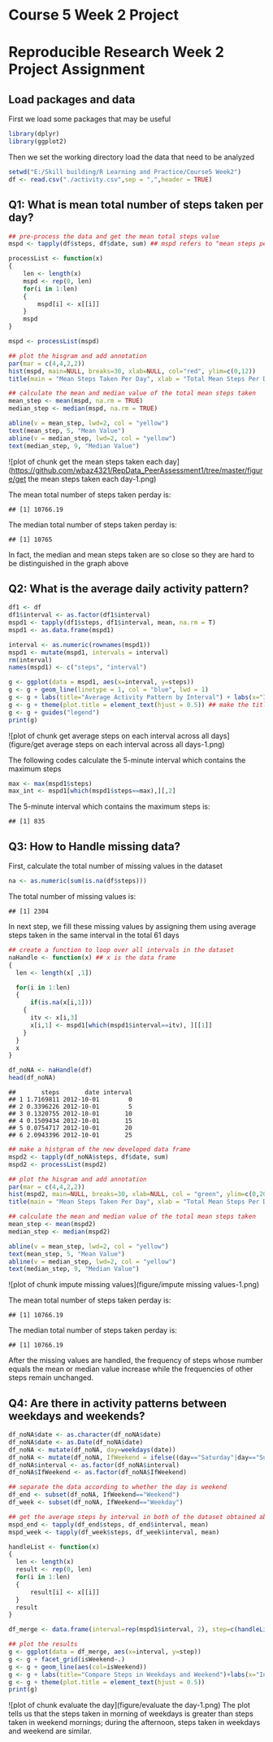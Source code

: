 Course 5 Week 2 Project
=======================
# Reproducible Research Week 2 Project Assignment

## Load packages and data
First we load some packages that may be useful


```r
library(dplyr)
library(ggplot2)
```

Then we set the working directory load the data that need to be analyzed

```r
setwd("E:/Skill building/R Learning and Practice/Course5 Week2")
df <- read.csv("./activity.csv",sep = ",",header = TRUE)
```

## Q1: What is mean total number of steps taken per day?


```r
## pre-process the data and get the mean total steps value
mspd <- tapply(df$steps, df$date, sum) ## mspd refers to "mean steps per day"

processList <- function(x)
{
	len <- length(x)
	mspd <- rep(0, len)
	for(i in 1:len)
	{
		mspd[i] <- x[[i]]	
	}
	mspd
}

mspd <- processList(mspd)

## plot the hisgram and add annotation
par(mar = c(4,4,2,2))
hist(mspd, main=NULL, breaks=30, xlab=NULL, col="red", ylim=c(0,12))
title(main = "Mean Steps Taken Per Day", xlab = "Total Mean Steps Per Day")

## calculate the mean and median value of the total mean steps taken
mean_step <- mean(mspd, na.rm = TRUE)
median_step <- median(mspd, na.rm = TRUE)

abline(v = mean_step, lwd=2, col = "yellow")
text(mean_step, 5, "Mean Value")
abline(v = median_step, lwd=2, col = "yellow")
text(median_step, 9, "Median Value")
```

![plot of chunk get the mean steps taken each day](https://github.com/wbaz4321/RepData_PeerAssessment1/tree/master/figure/get the mean steps taken each day-1.png)

The mean total number of steps taken perday is:

```
## [1] 10766.19
```

The median total number of steps taken perday is:

```
## [1] 10765
```

In fact, the median and mean steps taken are so close so they are hard to be distinguished in the graph above

## Q2: What is the average daily activity pattern?

```r
df1 <- df
df1$interval <- as.factor(df1$interval)
mspd1 <- tapply(df1$steps, df1$interval, mean, na.rm = T)
mspd1 <- as.data.frame(mspd1)

interval <- as.numeric(rownames(mspd1))
mspd1 <- mutate(mspd1, intervals = interval)
rm(interval)
names(mspd1) <- c("steps", "interval")

g <- ggplot(data = mspd1, aes(x=interval, y=steps))
g <- g + geom_line(linetype = 1, col = "blue", lwd = 1)
g <- g + labs(title="Average Activity Pattern by Interval") + labs(x="Intervals") + labs(y="Average Steps")
g <- g + theme(plot.title = element_text(hjust = 0.5)) ## make the title to be at the middle of the plot
g <- g + guides("legend")
print(g)
```

![plot of chunk get average steps on each interval across all days](figure/get average steps on each interval across all days-1.png)

The following codes calculate the 5-minute interval which contains the maximum steps


```r
max <- max(mspd1$steps)
max_int <- mspd1[which(mspd1$steps==max),][,2]
```

The 5-minute interval which contains the maximum steps is:


```
## [1] 835
```

## Q3: How to Handle missing data?
First, calculate the total number of missing values in the dataset

```r
na <- as.numeric(sum(is.na(df$steps)))
```

The total number of missing values is:

```
## [1] 2304
```

In next step, we fill these missing values by assigning them using average steps taken in the same interval in the total 61 days

```r
## create a function to loop over all intervals in the dataset
naHandle <- function(x) ## x is the data frame
{
  len <- length(x[ ,1])

  for(i in 1:len)
  {
	  if(is.na(x[i,1]))
    {
      itv <- x[i,3]
      x[i,1] <- mspd1[which(mspd1$interval==itv), ][[1]]
    }	
  }
  x
}

df_noNA <- naHandle(df)
head(df_noNA)
```

```
##       steps       date interval
## 1 1.7169811 2012-10-01        0
## 2 0.3396226 2012-10-01        5
## 3 0.1320755 2012-10-01       10
## 4 0.1509434 2012-10-01       15
## 5 0.0754717 2012-10-01       20
## 6 2.0943396 2012-10-01       25
```

```r
## make a histgram of the new developed data frame
mspd2 <- tapply(df_noNA$steps, df$date, sum)
mspd2 <- processList(mspd2)

## plot the hisgram and add annotation
par(mar = c(4,4,2,2))
hist(mspd2, main=NULL, breaks=30, xlab=NULL, col = "green", ylim=c(0,20))
title(main = "Mean Steps Taken Per Day", xlab = "Total Mean Steps Per Day")

## calculate the mean and median value of the total mean steps taken
mean_step <- mean(mspd2)
median_step <- median(mspd2)

abline(v = mean_step, lwd=2, col = "yellow")
text(mean_step, 5, "Mean Value")
abline(v = median_step, lwd=2, col = "yellow")
text(median_step, 9, "Median Value")
```

![plot of chunk impute missing values](figure/impute missing values-1.png)

The mean total number of steps taken perday is:

```
## [1] 10766.19
```

The median total number of steps taken perday is:

```
## [1] 10766.19
```

After the missing values are handled, the frequency of steps whose number equals the mean or median value increase while the frequencies of other steps remain unchanged.

## Q4: Are there in activity patterns between weekdays and weekends?

```r
df_noNA$date <- as.character(df_noNA$date)
df_noNA$date <- as.Date(df_noNA$date)
df_noNA <- mutate(df_noNA, day=weekdays(date))
df_noNA <- mutate(df_noNA, IfWeekend = ifelse((day=="Saturday"|day=="Sunday"),"Weekend","Weekday"))
df_noNA$interval <- as.factor(df_noNA$interval)
df_noNA$IfWeekend <- as.factor(df_noNA$IfWeekend)

## separate the data according to whether the day is weekend
df_end <- subset(df_noNA, IfWeekend=="Weekend")
df_week <- subset(df_noNA, IfWeekend=="Weekday")

## get the average steps by interval in both of the dataset obtained above
mspd_end <- tapply(df_end$steps, df_end$interval, mean)
mspd_week <- tapply(df_week$steps, df_week$interval, mean)

handleList <- function(x)
{
  len <- length(x)
  result <- rep(0, len)
  for(i in 1:len)
  {
      result[i] <- x[[i]]
  }
  result
}

df_merge <- data.frame(interval=rep(mspd1$interval, 2), step=c(handleList(mspd_end), handleList(mspd_week)), isWeekend = as.factor(rep(c("Weekend","Weekday"),each=288)), row.names = NULL)

## plot the results
g <- ggplot(data = df_merge, aes(x=interval, y=step))
g <- g + facet_grid(isWeekend~.)
g <- g + geom_line(aes(col=isWeekend))
g <- g + labs(title="Compare Steps in Weekdays and Weekend")+labs(x="Intervals")+labs(y="steps")
g <- g + theme(plot.title = element_text(hjust = 0.5))
print(g)
```

![plot of chunk evaluate the day](figure/evaluate the day-1.png)
The plot tells us that the steps taken in morning of weekdays is greater than steps taken in weekend mornings; during the afternoon, steps taken in weekdays and weekend are similar.

